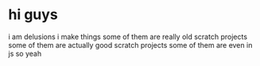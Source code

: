 # hi guys
i am delusions
i make things
some of them are really old scratch projects
some of them are actually good scratch projects
some of them are even in js
so yeah

<!---
zzthebooplister/zzthebooplister is a ✨ special ✨ repository because its `README.md` (this file) appears on your GitHub profile.
You can click the Preview link to take a look at your changes.
--->
